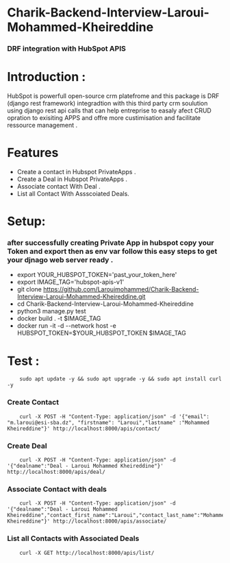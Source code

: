 # Charik-Backend-Interview-Laroui-Mohammed-Kheireddine

   ### DRF integration with HubSpot APIS

# Introduction :

HubSpot is powerfull open-source crm platefrome and this package is DRF (django rest framework) 
integradtion with this third party crm soulution using django rest api calls that can help entreprise to easaly afect CRUD opration to exisiting APPS and offre more custimisation and facilitate ressource management . 

# Features
 - Create a contact in Hubspot PrivateApps .
 - Create a Deal in Hubspot PrivateApps .
 - Associate contact With Deal .
 - List all Contact With Assscoiated Deals.

# Setup: 
    
### after successfully creating Private App in hubspot copy your Token and export then as env var  follow this easy steps to get your djnago web server ready .
 
- export  YOUR_HUBSPOT_TOKEN='past_your_token_here'
- export  IMAGE_TAG='hubspot-apis-v1'
- git clone https://github.com/Larouimohammed/Charik-Backend-Interview-Laroui-Mohammed-Kheireddine.git
- cd Charik-Backend-Interview-Laroui-Mohammed-Kheireddine
- python3 manage.py test
- docker build  .  -t $IMAGE_TAG
- docker run -it -d --network host  -e HUBSPOT_TOKEN=$YOUR_HUBSPOT_TOKEN $IMAGE_TAG

# Test :
   
        sudo apt update -y && sudo apt upgrade -y && sudo apt install curl -y

### Create Contact 

        curl -X POST -H "Content-Type: application/json" -d '{"email": "m.laroui@esi-sba.dz", "firstname": "Laroui","lastname" :"Mohammed Kheireddine"}' http://localhost:8000/apis/contact/

### Create Deal 
        
        curl -X POST -H "Content-Type: application/json" -d '{"dealname":"Deal - Laroui Mohammed Kheireddine"}' http://localhost:8000/apis/deal/

### Associate Contact with deals

        curl -X POST -H "Content-Type: application/json" -d '{"dealname":"Deal - Laroui Mohammed Kheireddine","contact_first_name":"Laroui","contact_last_name":"Mohammed Kheireddine"}' http://localhost:8000/apis/associate/

### List all Contacts with Associated Deals

        curl -X GET http://localhost:8000/apis/list/        
